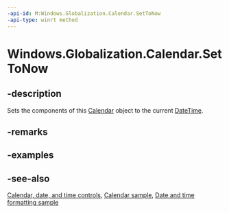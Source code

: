 ```yaml
---
-api-id: M:Windows.Globalization.Calendar.SetToNow
-api-type: winrt method
---
```


<!-- Method syntax
public void SetToNow()
-->

# Windows.Globalization.Calendar.SetToNow

## -description
Sets the components of this [Calendar](calendar.md) object to the current [DateTime](../windows.foundation/datetime.md).

## -remarks

## -examples

## -see-also

[Calendar, date, and time controls](/windows/uwp/design/controls-and-patterns/date-and-time), [Calendar sample](https://github.com/Microsoft/Windows-universal-samples/tree/master/Samples/Calendar), [Date and time formatting sample](https://github.com/microsoft/Windows-universal-samples/tree/master/Samples/DateTimeFormatting)

